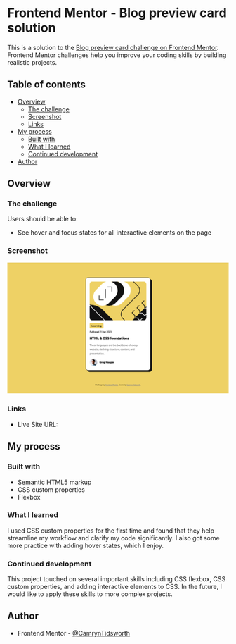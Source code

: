 # Frontend Mentor - Blog preview card solution

This is a solution to the [Blog preview card challenge on Frontend Mentor](https://www.frontendmentor.io/challenges/blog-preview-card-ckPaj01IcS). Frontend Mentor challenges help you improve your coding skills by building realistic projects. 

## Table of contents

- [Overview](#overview)
  - [The challenge](#the-challenge)
  - [Screenshot](#screenshot)
  - [Links](#links)
- [My process](#my-process)
  - [Built with](#built-with)
  - [What I learned](#what-i-learned)
  - [Continued development](#continued-development)
- [Author](#author)

## Overview

### The challenge

Users should be able to:

- See hover and focus states for all interactive elements on the page

### Screenshot

![](assets/images/screenshot.png/)

### Links

- Live Site URL: [](https://camryntidsworth.github.io/blog-preview-card/)

## My process

### Built with

- Semantic HTML5 markup
- CSS custom properties
- Flexbox

### What I learned

I used CSS custom properties for the first time and found that they help streamline my workflow and clarify my code significantly. I also got some more practice with adding hover states, which I enjoy. 

### Continued development

This project touched on several important skills including CSS flexbox, CSS custom properties, and adding interactive elements to CSS. In the future, I would like to apply these skills to more complex projects.

## Author

- Frontend Mentor - [@CamrynTidsworth](https://www.frontendmentor.io/profile/CamrynTidsworth)
